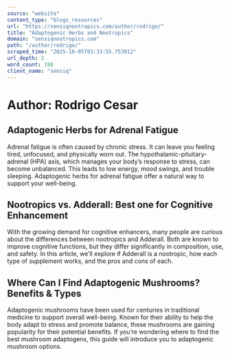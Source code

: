 ```yaml
---
source: "website"
content_type: "blogs_resources"
url: "https://sensiqnootropics.com/author/rodrigo/"
title: "Adaptogenic Herbs and Nootropics"
domain: "sensiqnootropics.com"
path: "/author/rodrigo/"
scraped_time: "2025-10-05T03:33:55.753912"
url_depth: 2
word_count: 198
client_name: "sensiq"
---
```


# Author: Rodrigo Cesar

## Adaptogenic Herbs for Adrenal Fatigue

Adrenal fatigue is often caused by chronic stress. It can leave you feeling tired, unfocused, and physically worn out. The hypothalamic-pituitary-adrenal (HPA) axis, which manages your body’s response to stress, can become unbalanced. This leads to low energy, mood swings, and trouble sleeping. Adaptogenic herbs for adrenal fatigue offer a natural way to support your well-being.

## Nootropics vs. Adderall: Best one for Cognitive Enhancement

With the growing demand for cognitive enhancers, many people are curious about the differences between nootropics and Adderall. Both are known to improve cognitive functions, but they differ significantly in composition, use, and safety. In this article, we’ll explore if Adderall is a nootropic, how each type of supplement works, and the pros and cons of each.

## Where Can I Find Adaptogenic Mushrooms? Benefits & Types

Adaptogenic mushrooms have been used for centuries in traditional medicine to support overall well-being. Known for their ability to help the body adapt to stress and promote balance, these mushrooms are gaining popularity for their potential benefits. If you’re wondering where to find the best mushroom adaptogens, this guide will introduce you to adaptogenic mushroom options.